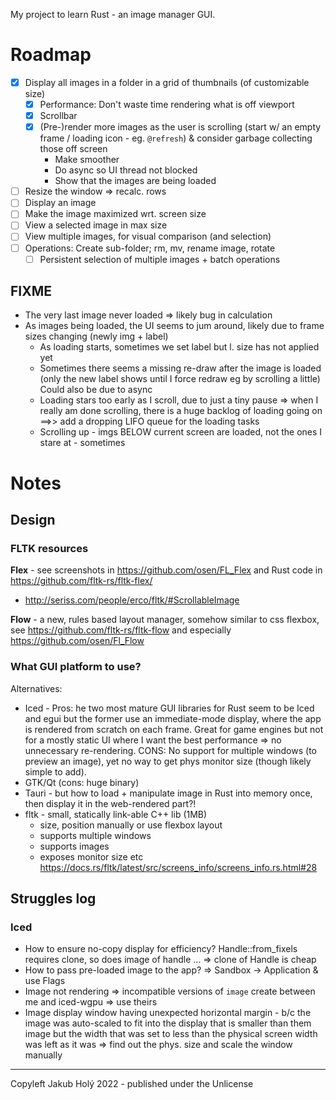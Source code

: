 My project to learn Rust - an image manager GUI.

# Roadmap

- [x] Display all images in a folder in a grid of thumbnails (of customizable size)
  - [x] Performance: Don't waste time rendering what is off viewport
  - [x] Scrollbar
  - [x] (Pre-)render more images as the user is scrolling (start w/ an empty frame / loading icon - eg. `@refresh`) & consider garbage collecting those off screen
    - Make smoother
    - Do async so UI thread not blocked
    - Show that the images are being loaded
- [ ] Resize the window => recalc. rows
- [ ] Display an image
- [ ] Make the image maximized wrt. screen size
- [ ] View a selected image in max size
- [ ] View multiple images, for visual comparison (and selection)
- [ ] Operations: Create sub-folder; rm, mv, rename image, rotate
  - [ ] Persistent selection of multiple images + batch operations

## FIXME

* The very last image never loaded => likely bug in calculation
* As images being loaded, the UI seems to jum around, likely due to frame sizes changing (newly img + label)
  * As loading starts, sometimes we set label but l. size has not applied yet
  * Sometimes there seems a missing re-draw after the image is loaded (only the new label shows until I force redraw eg by scrolling a little) Could also be due to async
  * Loading stars too early as I scroll, due to just a tiny pause => when I really am done scrolling, there is a huge backlog of loading going on ==>> add a dropping LIFO queue for the loading tasks
  * Scrolling up - imgs BELOW current screen are loaded,  not the ones I stare at - sometimes
# Notes

## Design

### FLTK resources

**Flex** - see screenshots in https://github.com/osen/FL_Flex and Rust code in https://github.com/fltk-rs/fltk-flex/

* http://seriss.com/people/erco/fltk/#ScrollableImage

**Flow** - a new, rules based layout manager, somehow similar to css flexbox, 
see https://github.com/fltk-rs/fltk-flow and especially https://github.com/osen/Fl_Flow

### What GUI platform to use?

Alternatives: 

* Iced - Pros: he two most mature GUI libraries for Rust seem to be Iced and egui but the former use an immediate-mode display, where the app is rendered from scratch on each frame. Great for game engines but not for a mostly static UI where I want the best performance => no unnecessary re-rendering. CONS: No support for multiple windows (to preview an image), yet no way to get phys monitor size (though likely simple to add).
* GTK/Qt (cons: huge binary)
* Tauri - but how to load + manipulate image in Rust into memory once, then display it in the web-rendered part?!
* fltk - small, statically link-able C++ lib (1MB)
  * size, position manually or use flexbox layout
  * supports multiple windows
  * supports images
  * exposes monitor size etc https://docs.rs/fltk/latest/src/screens_info/screens_info.rs.html#28

## Struggles log

### Iced

 * How to ensure no-copy display for efficiency? Handle::from_fixels requires clone, so does image of handle ... => clone of Handle is cheap
 * How to pass pre-loaded image to the app? => Sandbox -> Application & use Flags
 * Image not rendering => incompatible versions of `image` create between me and iced-wgpu => use theirs
 * Image display window having unexpected horizontal margin - b/c the image was auto-scaled to fit into the display that is smaller than them image but the width that was set to less than the physical screen width was left as it was => find out the phys. size and scale the window manually 

 ---

 Copyleft Jakub Holý 2022 - published under the Unlicense